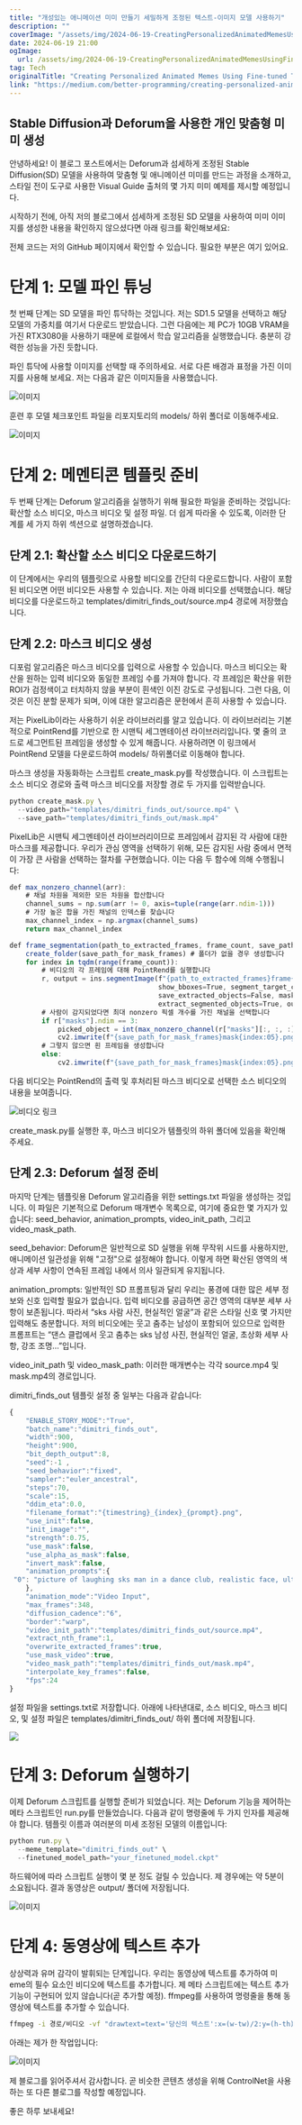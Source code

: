 ```yaml
---
title: "개성있는 애니메이션 미미 만들기 세밀하게 조정된 텍스트-이미지 모델 사용하기"
description: ""
coverImage: "/assets/img/2024-06-19-CreatingPersonalizedAnimatedMemesUsingFine-tunedText-to-imageModels_0.png"
date: 2024-06-19 21:00
ogImage: 
  url: /assets/img/2024-06-19-CreatingPersonalizedAnimatedMemesUsingFine-tunedText-to-imageModels_0.png
tag: Tech
originalTitle: "Creating Personalized Animated Memes Using Fine-tuned Text-to-image Models"
link: "https://medium.com/better-programming/creating-personalized-animated-memes-using-fine-tuned-text-to-image-models-37a45de4c7c3"
---
```



## Stable Diffusion과 Deforum을 사용한 개인 맞춤형 미미 생성

안녕하세요! 이 블로그 포스트에서는 Deforum과 섬세하게 조정된 Stable Diffusion(SD) 모델을 사용하여 맞춤형 및 애니메이션 미미를 만드는 과정을 소개하고, 스타일 전이 도구로 사용한 Visual Guide 출처의 몇 가지 미미 예제를 제시할 예정입니다.

시작하기 전에, 아직 저의 블로그에서 섬세하게 조정된 SD 모델을 사용하여 미미 이미지를 생성한 내용을 확인하지 않으셨다면 아래 링크를 확인해보세요:

전체 코드는 저의 GitHub 페이지에서 확인할 수 있습니다. 필요한 부분은 여기 있어요.

<div class="content-ad"></div>

# 단계 1: 모델 파인 튜닝

첫 번째 단계는 SD 모델을 파인 튜닥하는 것입니다. 저는 SD1.5 모델을 선택하고 해당 모델의 가중치를 여기서 다운로드 받았습니다. 그런 다음에는 제 PC가 10GB VRAM을 가진 RTX3080을 사용하기 때문에 로컬에서 학습 알고리즘을 실행했습니다. 충분히 강력한 성능을 가진 듯합니다.

파인 튜닥에 사용할 이미지를 선택할 때 주의하세요. 서로 다른 배경과 표정을 가진 이미지를 사용해 보세요. 저는 다음과 같은 이미지들을 사용했습니다.

![이미지](/assets/img/2024-06-19-CreatingPersonalizedAnimatedMemesUsingFine-tunedText-to-imageModels_0.png)

<div class="content-ad"></div>

훈련 후 모델 체크포인트 파일을 리포지토리의 models/ 하위 폴더로 이동해주세요.

![이미지](/assets/img/2024-06-19-CreatingPersonalizedAnimatedMemesUsingFine-tunedText-to-imageModels_1.png)

# 단계 2: 메멘티콘 템플릿 준비

두 번째 단계는 Deforum 알고리즘을 실행하기 위해 필요한 파일을 준비하는 것입니다: 확산할 소스 비디오, 마스크 비디오 및 설정 파일. 더 쉽게 따라올 수 있도록, 이러한 단계를 세 가지 하위 섹션으로 설명하겠습니다.

<div class="content-ad"></div>

## 단계 2.1: 확산할 소스 비디오 다운로드하기

이 단계에서는 우리의 템플릿으로 사용할 비디오를 간단히 다운로드합니다. 사람이 포함된 비디오면 어떤 비디오든 사용할 수 있습니다. 저는 아래 비디오를 선택했습니다. 해당 비디오를 다운로드하고 templates/dimitri_finds_out/source.mp4 경로에 저장했습니다.

## 단계 2.2: 마스크 비디오 생성

디포럼 알고리즘은 마스크 비디오를 입력으로 사용할 수 있습니다. 마스크 비디오는 확산을 원하는 입력 비디오와 동일한 프레임 수를 가져야 합니다. 각 프레임은 확산을 위한 ROI가 검정색이고 터치하지 않을 부분이 흰색인 이진 강도로 구성됩니다. 그런 다음, 이것은 이진 분할 문제가 되며, 이에 대한 알고리즘은 문헌에서 흔히 사용할 수 있습니다.

<div class="content-ad"></div>

저는 PixelLib이라는 사용하기 쉬운 라이브러리를 알고 있습니다. 이 라이브러리는 기본적으로 PointRend를 기반으로 한 시맨틱 세그멘테이션 라이브러리입니다. 몇 줄의 코드로 세그먼트된 프레임을 생성할 수 있게 해줍니다. 사용하려면 이 링크에서 PointRend 모델을 다운로드하여 models/ 하위폴더로 이동해야 합니다.

마스크 생성을 자동화하는 스크립트 create_mask.py를 작성했습니다. 이 스크립트는 소스 비디오 경로와 출력 마스크 비디오를 저장할 경로 두 가지를 입력받습니다.

```js
python create_mask.py \
  --video_path="templates/dimitri_finds_out/source.mp4" \
  --save_path="templates/dimitri_finds_out/mask.mp4"
```

PixelLib은 시맨틱 세그멘테이션 라이브러리이므로 프레임에서 감지된 각 사람에 대한 마스크를 제공합니다. 우리가 관심 영역을 선택하기 위해, 모든 감지된 사람 중에서 면적이 가장 큰 사람을 선택하는 절차를 구현했습니다. 이는 다음 두 함수에 의해 수행됩니다:

<div class="content-ad"></div>

```js
def max_nonzero_channel(arr):
    # 채널 차원을 제외한 모든 차원을 합산합니다
    channel_sums = np.sum(arr != 0, axis=tuple(range(arr.ndim-1)))
    # 가장 높은 합을 가진 채널의 인덱스를 찾습니다
    max_channel_index = np.argmax(channel_sums)
    return max_channel_index

def frame_segmentation(path_to_extracted_frames, frame_count, save_path_for_mask_frames):
    create_folder(save_path_for_mask_frames) # 폴더가 없을 경우 생성합니다
    for index in tqdm(range(frame_count)):
        # 비디오의 각 프레임에 대해 PointRend를 실행합니다
        r, output = ins.segmentImage(f"{path_to_extracted_frames}frame{index}.jpg", 
                                     show_bboxes=True, segment_target_classes=target_classes, 
                                     save_extracted_objects=False, mask_points_values=False, 
                                     extract_segmented_objects=True, output_image_name=None)
        # 사람이 감지되었다면 최대 nonzero 픽셀 개수를 가진 채널을 선택합니다
        if r["masks"].ndim == 3:
            picked_object = int(max_nonzero_channel(r["masks"][:, :, :]))
            cv2.imwrite(f"{save_path_for_mask_frames}mask{index:05}.png", (1 - r["masks"][:, :, picked_object]).astype(int) * 255)
        # 그렇지 않으면 흰 프레임을 생성합니다
        else:
            cv2.imwrite(f"{save_path_for_mask_frames}mask{index:05}.png", np.ones((output.shape)).astype(int) * 255)
```

다음 비디오는 PointRend의 출력 및 후처리된 마스크 비디오로 선택한 소스 비디오의 내용을 보여줍니다.

![비디오 링크](https://miro.medium.com/v2/resize:fit:1200/1*YSFCLiOQ-kPB-bf_4MQQ1g.gif)

create_mask.py를 실행한 후, 마스크 비디오가 템플릿의 하위 폴더에 있음을 확인해주세요.

<div class="content-ad"></div>

## 단계 2.3: Deforum 설정 준비

마지막 단계는 템플릿용 Deforum 알고리즘을 위한 settings.txt 파일을 생성하는 것입니다. 이 파일은 기본적으로 Deforum 매개변수 목록으로, 여기에 중요한 몇 가지가 있습니다: seed_behavior, animation_prompts, video_init_path, 그리고 video_mask_path.

seed_behavior: Deforum은 일반적으로 SD 실행을 위해 무작위 시드를 사용하지만, 애니메이션 일관성을 위해 "고정"으로 설정해야 합니다. 이렇게 하면 확산된 영역의 색상과 세부 사항이 연속된 프레임 내에서 의사 일관되게 유지됩니다.

animation_prompts: 일반적인 SD 프롬프팅과 달리 우리는 풍경에 대한 많은 세부 정보와 신호 입력할 필요가 없습니다. 입력 비디오를 공급하면 공간 영역의 대부분 세부 사항이 보존됩니다. 따라서 “sks 사람 사진, 현실적인 얼굴”과 같은 스타일 신호 몇 가지만 입력해도 충분합니다. 저의 비디오에는 웃고 춤추는 남성이 포함되어 있으므로 입력한 프롬프트는 “댄스 클럽에서 웃고 춤추는 sks 남성 사진, 현실적인 얼굴, 초상화 세부 사항, 강조 조명…”입니다.

<div class="content-ad"></div>

video_init_path 및 video_mask_path: 이러한 매개변수는 각각 source.mp4 및 mask.mp4의 경로입니다.

dimitri_finds_out 템플릿 설정 중 일부는 다음과 같습니다:

```js
{
    "ENABLE_STORY_MODE":"True",
    "batch_name":"dimitri_finds_out",
    "width":900,
    "height":900,
    "bit_depth_output":8,
    "seed":-1 ,
    "seed_behavior":"fixed",
    "sampler":"euler_ancestral",
    "steps":70,
    "scale":15,
    "ddim_eta":0.0,
    "filename_format":"{timestring}_{index}_{prompt}.png",
    "use_init":false,
    "init_image":"",
    "strength":0.75,
    "use_mask":false,
    "use_alpha_as_mask":false,
    "invert_mask":false,
    "animation_prompts":{
 "0": "picture of laughing sks man in a dance club, realistic face, ultra detailed face, accent lighting, extremely detailed, ultra detailed, intricate details, high composition, 8k, cinematic lighting, blurry:-1, disfigured:-1, ugly:-1, deformed:-1, bad anatomy:-1, poorly drawn face:-1, poorly drawn hands:-1, malformed hands:-1, disgusting:-1, poorly drawn:-1, poorly drawn face:-1"
    },
    "animation_mode":"Video Input",
    "max_frames":348,
    "diffusion_cadence":"6",
    "border":"warp",
    "video_init_path":"templates/dimitri_finds_out/source.mp4",
    "extract_nth_frame":1,
    "overwrite_extracted_frames":true,
    "use_mask_video":true,
    "video_mask_path":"templates/dimitri_finds_out/mask.mp4",
    "interpolate_key_frames":false,
    "fps":24
}
```

설정 파일을 settings.txt로 저장합니다. 아래에 나타낸대로, 소스 비디오, 마스크 비디오, 및 설정 파일은 templates/dimitri_finds_out/ 하위 폴더에 저장됩니다.

<div class="content-ad"></div>

<img src="/assets/img/2024-06-19-CreatingPersonalizedAnimatedMemesUsingFine-tunedText-to-imageModels_2.png" />

# 단계 3: Deforum 실행하기

이제 Deforum 스크립트를 실행할 준비가 되었습니다. 저는 Deforum 기능을 제어하는 메타 스크립트인 run.py를 만들었습니다. 다음과 같이 명령줄에 두 가지 인자를 제공해야 합니다. 템플릿 이름과 여러분의 미세 조정된 모델의 이름입니다:

```js
python run.py \
  --meme_template="dimitri_finds_out" \
  --finetuned_model_path="your_finetuned_model.ckpt"
```

<div class="content-ad"></div>

하드웨어에 따라 스크립트 실행이 몇 분 정도 걸릴 수 있습니다. 제 경우에는 약 5분이 소요됩니다. 결과 동영상은 output/ 폴더에 저장됩니다.

![이미지](https://miro.medium.com/v2/resize:fit:1200/1*SlWST_jBJkg7rUxj2aHUMQ.gif)

# 단계 4: 동영상에 텍스트 추가

상상력과 유머 감각이 발휘되는 단계입니다. 우리는 동영상에 텍스트를 추가하여 미eme의 필수 요소인 비디오에 텍스트를 추가합니다. 제 메타 스크립트에는 텍스트 추가 기능이 구현되어 있지 않습니다(곧 추가할 예정). ffmpeg를 사용하여 명령줄을 통해 동영상에 텍스트를 추가할 수 있습니다.

<div class="content-ad"></div>

```bash
ffmpeg -i 경로/비디오 -vf "drawtext=text='당신의 텍스트':x=(w-tw)/2:y=(h-th)/12:fontfile=C:/Windows/Fonts/Arial.ttf:fontsize=40:fontcolor=white" 경로/출력/비디오
```

아래는 제가 한 작업입니다:

![이미지](https://miro.medium.com/v2/resize:fit:1200/1*BjphB2HVk5ANzpA_f1y-fA.gif)

제 블로그를 읽어주셔서 감사합니다. 곧 비슷한 콘텐츠 생성을 위해 ControlNet을 사용하는 또 다른 블로그를 작성할 예정입니다.

<div class="content-ad"></div>

좋은 하루 보내세요!